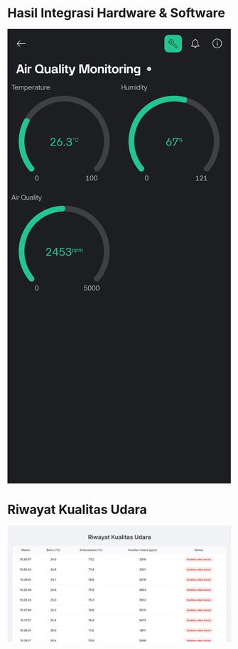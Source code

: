 # Hasil Integrasi Hardware & Software

![Integrasi Hardware & Software (Blynk)](../../images/Integrasi.jpeg)

# Riwayat Kualitas Udara

![Riwayat Kualitas Udara](../../images/Riwayat.jpg)
